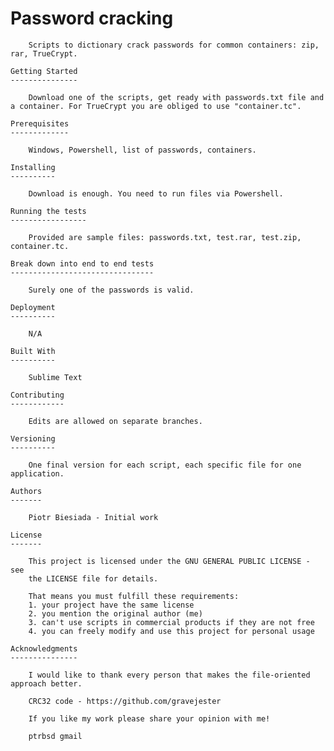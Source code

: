 Password cracking
=================

		Scripts to dictionary crack passwords for common containers: zip, rar, TrueCrypt.

	Getting Started
	---------------

		Download one of the scripts, get ready with passwords.txt file and a container. For TrueCrypt you are obliged to use "container.tc".

	Prerequisites
	-------------

		Windows, Powershell, list of passwords, containers.

	Installing
	----------

		Download is enough. You need to run files via Powershell.

	Running the tests
	-----------------

		Provided are sample files: passwords.txt, test.rar, test.zip, container.tc.

	Break down into end to end tests
	--------------------------------

		Surely one of the passwords is valid.

	Deployment
	----------

		N/A

	Built With
	----------

		Sublime Text

	Contributing
	------------

		Edits are allowed on separate branches.

	Versioning
	----------

		One final version for each script, each specific file for one application.

	Authors
	-------

		Piotr Biesiada - Initial work

	License
	-------

		This project is licensed under the GNU GENERAL PUBLIC LICENSE - see
		the LICENSE file for details.

		That means you must fulfill these requirements:
		1. your project have the same license
		2. you mention the original author (me)
		3. can't use scripts in commercial products if they are not free
		4. you can freely modify and use this project for personal usage

	Acknowledgments
	---------------

		I would like to thank every person that makes the file-oriented approach better.

		CRC32 code - https://github.com/gravejester

		If you like my work please share your opinion with me!

		ptrbsd gmail
